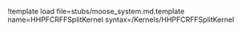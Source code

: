 !template load file=stubs/moose_system.md.template name=HHPFCRFFSplitKernel syntax=/Kernels/HHPFCRFFSplitKernel